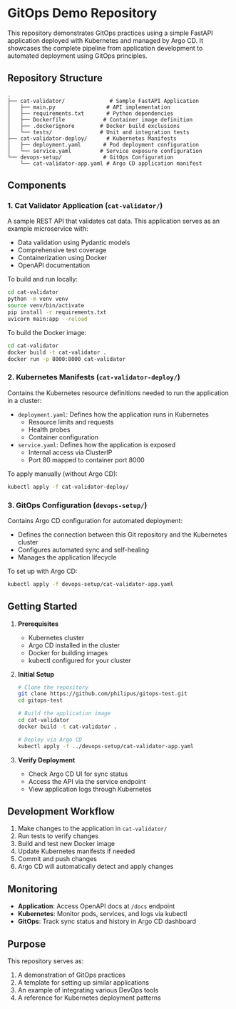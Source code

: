 # GitOps Demo Repository

This repository demonstrates GitOps practices using a simple FastAPI application deployed with Kubernetes and managed by Argo CD. It showcases the complete pipeline from application development to automated deployment using GitOps principles.

## Repository Structure

```
.
├── cat-validator/              # Sample FastAPI Application
│   ├── main.py                # API implementation
│   ├── requirements.txt       # Python dependencies
│   ├── Dockerfile            # Container image definition
│   ├── .dockerignore        # Docker build exclusions
│   └── tests/               # Unit and integration tests
├── cat-validator-deploy/      # Kubernetes Manifests
│   ├── deployment.yaml       # Pod deployment configuration
│   └── service.yaml         # Service exposure configuration
└── devops-setup/             # GitOps Configuration
    └── cat-validator-app.yaml # Argo CD application manifest
```

## Components

### 1. Cat Validator Application (`cat-validator/`)
A sample REST API that validates cat data. This application serves as an example microservice with:
- Data validation using Pydantic models
- Comprehensive test coverage
- Containerization using Docker
- OpenAPI documentation

To build and run locally:
```bash
cd cat-validator
python -m venv venv
source venv/bin/activate
pip install -r requirements.txt
uvicorn main:app --reload
```

To build the Docker image:
```bash
cd cat-validator
docker build -t cat-validator .
docker run -p 8000:8000 cat-validator
```

### 2. Kubernetes Manifests (`cat-validator-deploy/`)
Contains the Kubernetes resource definitions needed to run the application in a cluster:
- `deployment.yaml`: Defines how the application runs in Kubernetes
  - Resource limits and requests
  - Health probes
  - Container configuration
- `service.yaml`: Defines how the application is exposed
  - Internal access via ClusterIP
  - Port 80 mapped to container port 8000

To apply manually (without Argo CD):
```bash
kubectl apply -f cat-validator-deploy/
```

### 3. GitOps Configuration (`devops-setup/`)
Contains Argo CD configuration for automated deployment:
- Defines the connection between this Git repository and the Kubernetes cluster
- Configures automated sync and self-healing
- Manages the application lifecycle

To set up with Argo CD:
```bash
kubectl apply -f devops-setup/cat-validator-app.yaml
```

## Getting Started

1. **Prerequisites**
   - Kubernetes cluster
   - Argo CD installed in the cluster
   - Docker for building images
   - kubectl configured for your cluster

2. **Initial Setup**
   ```bash
   # Clone the repository
   git clone https://github.com/philipus/gitops-test.git
   cd gitops-test

   # Build the application image
   cd cat-validator
   docker build -t cat-validator .

   # Deploy via Argo CD
   kubectl apply -f ../devops-setup/cat-validator-app.yaml
   ```

3. **Verify Deployment**
   - Check Argo CD UI for sync status
   - Access the API via the service endpoint
   - View application logs through Kubernetes

## Development Workflow

1. Make changes to the application in `cat-validator/`
2. Run tests to verify changes
3. Build and test new Docker image
4. Update Kubernetes manifests if needed
5. Commit and push changes
6. Argo CD will automatically detect and apply changes

## Monitoring

- **Application**: Access OpenAPI docs at `/docs` endpoint
- **Kubernetes**: Monitor pods, services, and logs via kubectl
- **GitOps**: Track sync status and history in Argo CD dashboard

## Purpose

This repository serves as:
1. A demonstration of GitOps practices
2. A template for setting up similar applications
3. An example of integrating various DevOps tools
4. A reference for Kubernetes deployment patterns 